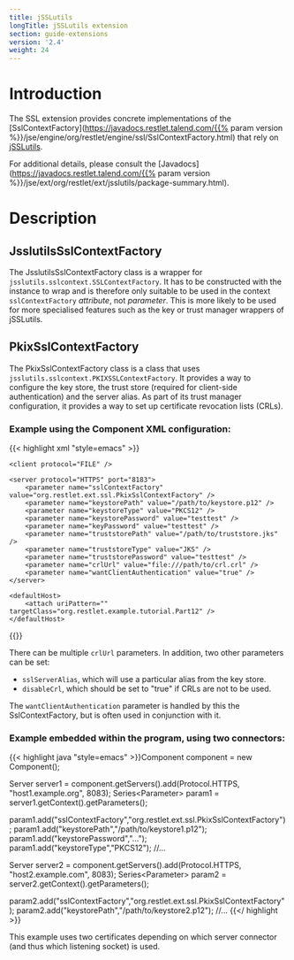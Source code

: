 ```yaml
---
title: jSSLutils
longTitle: jSSLutils extension
section: guide-extensions
version: '2.4'
weight: 24
---
```

# Introduction

The SSL extension provides concrete implementations of the
[SslContextFactory](https://javadocs.restlet.talend.com/{{% param version %}}/jse/engine/org/restlet/engine/ssl/SslContextFactory.html)
that rely on
[jSSLutils](http://code.google.com/p/jsslutils/).

For additional details, please consult the
[Javadocs](https://javadocs.restlet.talend.com/{{% param version %}}/jse/ext/org/restlet/ext/jsslutils/package-summary.html).

# Description

## JsslutilsSslContextFactory

The JsslutilsSslContextFactory class is a wrapper for
`jsslutils.sslcontext.SSLContextFactory`. It has to be constructed with
the instance to wrap and is therefore only suitable to be used in the
context `sslContextFactory` *attribute*, not *parameter*. This is more
likely to be used for more specialised features such as the key or trust
manager wrappers of jSSLutils.

## PkixSslContextFactory

The PkixSslContextFactory class is a class that uses
`jsslutils.sslcontext.PKIXSSLContextFactory`. It provides a way to
configure the key store, the trust store (required for client-side
authentication) and the server alias. As part of its trust manager
configuration, it provides a way to set up certificate revocation lists
(CRLs).

### Example using the Component XML configuration:

{{< highlight xml "style=emacs" >}}<component xmlns="http://www.restlet.org/schemas/1.1/Component"
    xmlns:xsi="http://www.w3.org/2001/XMLSchema-instance"
    xsi:schemaLocation="http://www.restlet.org/schemas/1.1/Component">

    <client protocol="FILE" />

    <server protocol="HTTPS" port="8183">
        <parameter name="sslContextFactory" value="org.restlet.ext.ssl.PkixSslContextFactory" />
        <parameter name="keystorePath" value="/path/to/keystore.p12" />
        <parameter name="keystoreType" value="PKCS12" />
        <parameter name="keystorePassword" value="testtest" />
        <parameter name="keyPassword" value="testtest" />
        <parameter name="truststorePath" value="/path/to/truststore.jks" />
        <parameter name="truststoreType" value="JKS" />
        <parameter name="truststorePassword" value="testtest" />
        <parameter name="crlUrl" value="file:///path/to/crl.crl" />
        <parameter name="wantClientAuthentication" value="true" />
    </server>

    <defaultHost>
        <attach uriPattern="" targetClass="org.restlet.example.tutorial.Part12" />
    </defaultHost>
</component>
{{</ highlight >}}

There can be multiple `crlUrl` parameters. In addition, two other
parameters can be set:

-   `sslServerAlias`, which will use a particular alias from the key
    store.
-   `disableCrl`, which should be set to "true" if CRLs are not to be
    used.

The `wantClientAuthentication` parameter is handled by this the
SslContextFactory, but is often used in conjunction with it.

### Example embedded within the program, using two connectors:

{{< highlight java "style=emacs" >}}Component component = new Component();

Server server1 = component.getServers().add(Protocol.HTTPS,
   "host1.example.org", 8083);
Series&lt;Parameter&gt; param1 = server1.getContext().getParameters();

param1.add("sslContextFactory","org.restlet.ext.ssl.PkixSslContextFactory");
param1.add("keystorePath","/path/to/keystore1.p12");
param1.add("keystorePassword","...");
param1.add("keystoreType","PKCS12");
//...

Server server2 = component.getServers().add(Protocol.HTTPS,
   "host2.example.com", 8083);
Series&lt;Parameter&gt; param2 = server2.getContext().getParameters();

param2.add("sslContextFactory","org.restlet.ext.ssl.PkixSslContextFactory");
param2.add("keystorePath","/path/to/keystore2.p12");
//...
{{</ highlight >}}

This example uses two certificates depending on which server connector
(and thus which listening socket) is used.
